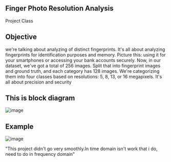 Finger Photo Resolution Analysis 
--------------------------------
Project Class

Objective
--------
we're talking about analyzing of distinct fingerprints. It's all about analyzing fingerprints for identification purposes and memory. Picture this: using it for your smartphones or accessing your bank accounts securely. Now, in our dataset, we've got a total of 256 images. Split that into fingerprint images and ground truth, and each category has 128 images. We're categorizing them into four classes based on resolutions: 5, 8, 13, or 16 megapixels. It's all about precision and security

This is block diagram
------------
![image](https://github.com/Maneekul/Image2/assets/157412184/084bc15f-ca3d-47ef-a269-f5587ce61e4c)



Example 
------
![image](https://github.com/Maneekul/Image2/assets/157412184/c6158c92-64fc-435e-98ae-97f314d95615)




"This project didn't go very smoothly.In time domain isn't work that i do, need to do in frequency domain"
